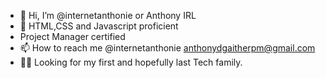 - 👋 Hi, I’m @internetanthonie or Anthony IRL
- 👀 HTML,CSS and Javascript proficient
- Project Manager certified
- 📫 How to reach me @internetanthonie anthonydgaitherpm@gmail.com
- 💪🏾 Looking for my first and hopefully last Tech family.

<!---
internetanthonie/internetanthonie is a ✨ special ✨ repository because its `README.md` (this file) appears on your GitHub profile.
You can click the Preview link to take a look at your changes.
--->

